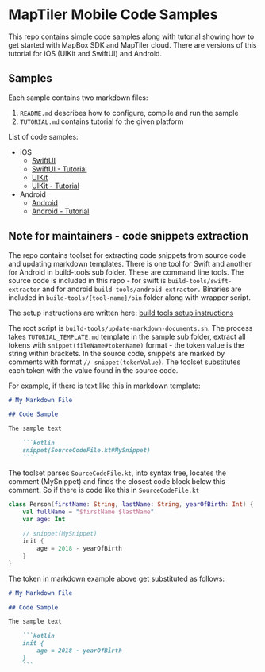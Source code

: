 # MapTiler Mobile Code Samples

This repo contains simple code samples along with tutorial showing how to get started with MapBox SDK and MapTiler cloud. There are versions of this tutorial for iOS (UIKit and SwiftUI) and Android.

## Samples

Each sample contains two markdown files:
1. `README.md` describes how to configure, compile and run the sample
2. `TUTORIAL.md` contains tutorial fo the given platform

List of code samples:

* iOS
    * [SwiftUI](ios-swiftui/README.md)
    * [SwiftUI - Tutorial](ios-swiftui/TUTORIAL.md)
    * [UIKit](ios-uikit/README.md)
    * [UIKit - Tutorial](ios-uikit/TUTORIAL.md)
* Android
    * [Android](android/README.md)
    * [Android - Tutorial](android/TUTORIAL.md)


## Note for maintainers - code snippets extraction

The repo contains toolset for extracting code snippets from source code and updating markdown templates.
There is one tool for Swift and another for Android in build-tools sub folder.
These are command line tools. The source code is included in this repo - for swift is `build-tools/swift-extractor` and for android `build-tools/android-extractor.` Binaries are included in `build-tools/{tool-name}/bin` folder along with wrapper script.

The setup instructions are written here: [build tools setup instructions](build-tools/README.md)

The root script is `build-tools/update-markdown-documents.sh`. The process takes `TUTORIAL_TEMPLATE.md` template in the sample sub folder, extract all tokens with `snippet(fileName#tokenName)` format - the token value is the string within brackets. In the source code, snippets are marked by comments with format `// snippet(tokenValue)`. The toolset substitutes each token with the value found in the source code. 

For example, if there is text like this in markdown template:

```markdown
# My Markdown File

## Code Sample

The sample text

    ```kotlin
    snippet(SourceCodeFile.kt#MySnippet)
    ```

```

The toolset parses `SourceCodeFile.kt`, into syntax tree, locates the comment (MySnippet) and finds the closest code block below this comment.
So if there is code like this in `SourceCodeFile.kt`

```kotlin
class Person(firstName: String, lastName: String, yearOfBirth: Int) {
    val fullName = "$firstName $lastName"
    var age: Int
    
    // snippet(MySnippet)
    init {
        age = 2018 - yearOfBirth
    }
}
```

The token in markdown example above get substituted as follows:

```markdown
# My Markdown File

## Code Sample

The sample text

    ```kotlin
    init {
        age = 2018 - yearOfBirth
    }
    ```

```



